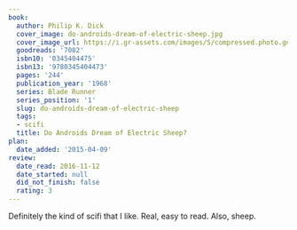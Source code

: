 ```yaml
---
book:
  author: Philip K. Dick
  cover_image: do-androids-dream-of-electric-sheep.jpg
  cover_image_url: https://i.gr-assets.com/images/S/compressed.photo.goodreads.com/books/1519481930l/7082._SX98_.jpg
  goodreads: '7082'
  isbn10: '0345404475'
  isbn13: '9780345404473'
  pages: '244'
  publication_year: '1968'
  series: Blade Runner
  series_position: '1'
  slug: do-androids-dream-of-electric-sheep
  tags:
  - scifi
  title: Do Androids Dream of Electric Sheep?
plan:
  date_added: '2015-04-09'
review:
  date_read: 2016-11-12
  date_started: null
  did_not_finish: false
  rating: 3
---
```


Definitely the kind of scifi that I like. Real, easy to read. Also, sheep.

